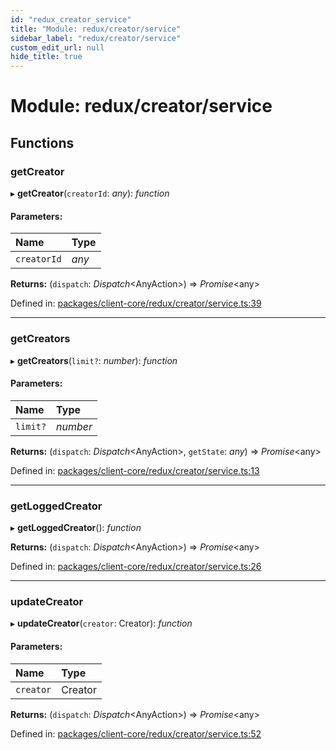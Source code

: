 ```yaml
---
id: "redux_creator_service"
title: "Module: redux/creator/service"
sidebar_label: "redux/creator/service"
custom_edit_url: null
hide_title: true
---
```


# Module: redux/creator/service

## Functions

### getCreator

▸ **getCreator**(`creatorId`: *any*): *function*

#### Parameters:

Name | Type |
:------ | :------ |
`creatorId` | *any* |

**Returns:** (`dispatch`: *Dispatch*<AnyAction\>) => *Promise*<any\>

Defined in: [packages/client-core/redux/creator/service.ts:39](https://github.com/xr3ngine/xr3ngine/blob/66a84a950/packages/client-core/redux/creator/service.ts#L39)

___

### getCreators

▸ **getCreators**(`limit?`: *number*): *function*

#### Parameters:

Name | Type |
:------ | :------ |
`limit?` | *number* |

**Returns:** (`dispatch`: *Dispatch*<AnyAction\>, `getState`: *any*) => *Promise*<any\>

Defined in: [packages/client-core/redux/creator/service.ts:13](https://github.com/xr3ngine/xr3ngine/blob/66a84a950/packages/client-core/redux/creator/service.ts#L13)

___

### getLoggedCreator

▸ **getLoggedCreator**(): *function*

**Returns:** (`dispatch`: *Dispatch*<AnyAction\>) => *Promise*<any\>

Defined in: [packages/client-core/redux/creator/service.ts:26](https://github.com/xr3ngine/xr3ngine/blob/66a84a950/packages/client-core/redux/creator/service.ts#L26)

___

### updateCreator

▸ **updateCreator**(`creator`: Creator): *function*

#### Parameters:

Name | Type |
:------ | :------ |
`creator` | Creator |

**Returns:** (`dispatch`: *Dispatch*<AnyAction\>) => *Promise*<any\>

Defined in: [packages/client-core/redux/creator/service.ts:52](https://github.com/xr3ngine/xr3ngine/blob/66a84a950/packages/client-core/redux/creator/service.ts#L52)
